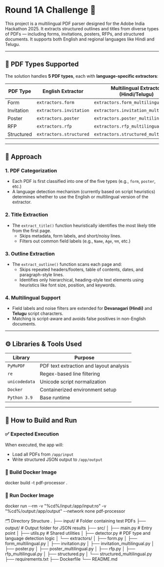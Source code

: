 # Round 1A Challenge 📝

This project is a multilingual PDF parser designed for the Adobe India Hackathon 2025. It extracts structured outlines and titles from diverse types of PDFs — including forms, invitations, posters, RFPs, and structured documents. It supports both English and regional languages like Hindi and Telugu.

---

## 📌 PDF Types Supported

The solution handles **5 PDF types**, each with **language-specific extractors**:

| PDF Type     | English Extractor       | Multilingual Extractor (Hindi/Telugu) |
|--------------|-------------------------|----------------------------------------|
| Form         | `extractors.form`       | `extractors.form_multilingual`        |
| Invitation   | `extractors.invitation` | `extractors.invitation_multilingual`  |
| Poster       | `extractors.poster`     | `extractors.poster_multilingual`      |
| RFP          | `extractors.rfp`        | `extractors.rfp_multilingual`         |
| Structured   | `extractors.structured` | `extractors.structured_multilingual`  |

---

## 🧠 Approach

### 1. **PDF Categorization**
- Each PDF is first classified into one of the five types (e.g., `form`, `poster`, etc.)
- A language detection mechanism (currently based on script heuristics) determines whether to use the English or multilingual version of the extractor.

### 2. **Title Extraction**
- The `extract_title()` function heuristically identifies the most likely title from the first page.
  - Skips metadata, form labels, and short/noisy lines.
  - Filters out common field labels (e.g., `Name`, `Age`, `पता`, etc.)

### 3. **Outline Extraction**
- The `extract_outline()` function scans each page and:
  - Skips repeated headers/footers, table of contents, dates, and paragraph-style lines.
  - Identifies only hierarchical, heading-style text elements using heuristics like font size, position, and keywords.

### 4. **Multilingual Support**
- Field labels and noise filters are extended for **Devanagari (Hindi)** and **Telugu** script characters.
- Matching is script-aware and avoids false positives in non-English documents.

---

## ⚙️ Libraries & Tools Used

| Library       | Purpose                                  |
|---------------|------------------------------------------|
| `PyMuPDF`     | PDF text extraction and layout analysis  |
| `re`          | Regex-based line filtering               |
| `unicodedata` | Unicode script normalization             |
| `Docker`      | Containerized environment setup          |
| `Python 3.9`  | Base runtime                             |

---

## 🚀 How to Build and Run

### ✅ Expected Execution
When executed, the app will:
- Load all PDFs from `/app/input`
- Write structured JSON output to `/app/output`

### 🔧 Build Docker Image


docker build -t pdf-processor .

### 🔧 Run Docker Image


docker run --rm -v "%cd%/input:/app/input:ro" -v "%cd%/output:/app/output" --network none pdf-processor


🗂️ Directory Structure
.
├── input/                 # Folder containing test PDFs
├── output/                # Output folder for JSON results
├── src/
│   ├── main.py            # Entry point
│   ├── utils.py           # Shared utilities
│   ├── detector.py        # PDF type and language detection logic
│   └── extractors/
│       ├── form.py
│       ├── form_multilingual.py
│       ├── invitation.py
│       ├── invitation_multilingual.py
│       ├── poster.py
│       ├── poster_multilingual.py
│       ├── rfp.py
│       ├── rfp_multilingual.py
│       ├── structured.py
│       └── structured_multilingual.py
├── requirements.txt
├── Dockerfile
└── README.md
